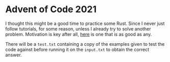 # Advent of Code 2021

I thought this might be a good time to practice some Rust.  Since I never just
follow tutorials, for some reason, unless I already try to solve another
problem.  Motivation is key after all, [here](https://adventofcode.com/2021) is
one that is as good as any.

There will be a `test.txt` containing a copy of the examples given to test the
code against before running it on the `input.txt` to obtain the correct answer.
